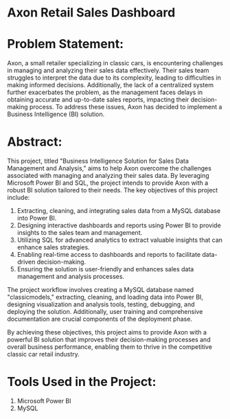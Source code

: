 # Axon Retail Sales Dashboard

# Problem Statement:
Axon, a small retailer specializing in classic cars, is encountering challenges in managing and analyzing their sales data effectively. Their sales team struggles to interpret the data due to its complexity, leading to difficulties in making informed decisions. Additionally, the lack of a centralized system further exacerbates the problem, as the management faces delays in obtaining accurate and up-to-date sales reports, impacting their decision-making process. To address these issues, Axon has decided to implement a Business Intelligence (BI) solution.

# Abstract:
This project, titled "Business Intelligence Solution for Sales Data Management and Analysis," aims to help Axon overcome the challenges associated with managing and analyzing their sales data. By leveraging Microsoft Power BI and SQL, the project intends to provide Axon with a robust BI solution tailored to their needs. The key objectives of this project include:

1. Extracting, cleaning, and integrating sales data from a MySQL database into Power BI.
2. Designing interactive dashboards and reports using Power BI to provide insights to the sales team and management.
3. Utilizing SQL for advanced analytics to extract valuable insights that can enhance sales strategies.
4. Enabling real-time access to dashboards and reports to facilitate data-driven decision-making.
5. Ensuring the solution is user-friendly and enhances sales data management and analysis processes.

The project workflow involves creating a MySQL database named "classicmodels," extracting, cleaning, and loading data into Power BI, designing visualization and analysis tools, testing, debugging, and deploying the solution. Additionally, user training and comprehensive documentation are crucial components of the deployment phase.

By achieving these objectives, this project aims to provide Axon with a powerful BI solution that improves their decision-making processes and overall business performance, enabling them to thrive in the competitive classic car retail industry.

# Tools Used in the Project:
1. Microsoft Power BI
2. MySQL
